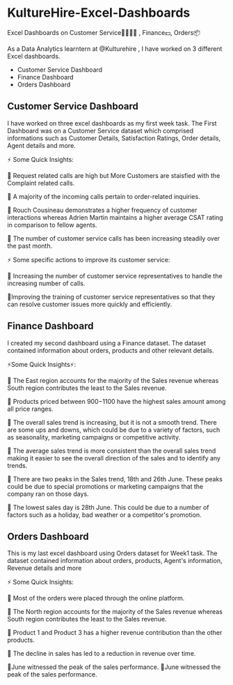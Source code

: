 # KultureHire-Excel-Dashboards
Excel Dashboards on Customer Service🧑🏻‍💻📲 , Finance💵, Orders📦


As a Data Analytics learntern at @Kulturehire , I have worked on 3 different Excel dashboards.

- Customer Service Dashboard
- Finance Dashboard
- Orders Dashboard

## Customer Service Dashboard
I have worked on three excel dashboards as my first week task. The First Dashboard was on a Customer Service dataset which comprised informations such as Customer Details, Satisfaction Ratings, Order details, Agent details and more.

⚡ Some Quick Insights:

📌 Request related calls are high but More Customers are staisfied with the Complaint related calls.

📌 A majority of the incoming calls pertain to order-related inquiries.

📌 Rouch Cousineau demonstrates a higher frequency of customer interactions whereas Adrien Martin maintains a higher average CSAT rating in comparison to fellow agents.

📌 The number of customer service calls has been increasing steadily over the past month.

⚡ Some specific actions to improve its customer service:

📌 Increasing the number of customer service representatives to handle the increasing number of calls.

📌Improving the training of customer service representatives so that they can resolve customer issues more quickly and efficiently.


## Finance Dashboard
I created my second dashboard using a Finance dataset. The dataset contained information about orders, products and other relevant details.

⚡Some Quick Insights⚡:

📌 The East region accounts for the majority of the Sales revenue whereas South region contributes the least to the Sales revenue.

📌 Products priced between $900-$1100 have the highest sales amount among all price ranges.

📌 The overall sales trend is increasing, but it is not a smooth trend. There are some ups and downs, which could be due to a variety of factors, such as seasonality, marketing campaigns or competitive activity.

📌 The average sales trend is more consistent than the overall sales trend making it easier to see the overall direction of the sales and to identify any trends.

📌 There are two peaks in the Sales trend, 18th and 26th June. These peaks could be due to special promotions or marketing campaigns that the company ran on those days.

📌 The lowest sales day is 28th June. This could be due to a number of factors such as a holiday, bad weather or a competitor's promotion.


## Orders Dashboard

This is my last excel dashboard using Orders dataset for Week1 task. The dataset contained information about orders, products, Agent's information, Revenue details and more

⚡ Some Quick Insights:

📌 Most of the orders were placed through the online platform.

📌 The North region accounts for the majority of the Sales revenue whereas South region contributes the least to the Sales revenue.

📌 Product 1 and Product 3 has a higher revenue contribution than the other products.

📌 The decline in sales has led to a reduction in revenue over time.

📌June witnessed the peak of the sales performance.
📌June witnessed the peak of the sales performance.
